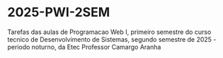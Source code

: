 # 2025-PWI-2SEM
Tarefas das aulas de Programacao Web I, primeiro semestre do curso tecnico de Desenvolvimento de Sistemas, segundo semestre de 2025 - periodo noturno, da Etec Professor Camargo Aranha
